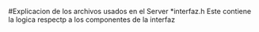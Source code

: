 #Explicacion de los archivos usados en el Server
*interfaz.h
Este contiene la logica respectp a los componentes de la interfaz
